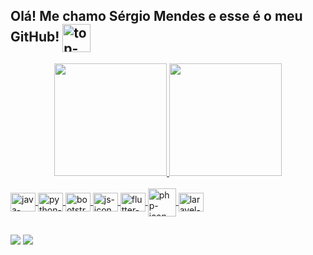 ## Olá! Me chamo Sérgio Mendes e esse é o meu GitHub!  <img align="center" alt="top-logo" height="45" src="https://user-images.githubusercontent.com/85349959/181610343-ad0122c9-c768-41b1-89fc-f891f5caaa61.png">

<div align="center">
  <a href="https://github.com/sergiomnds">
  <img height="180em" src="https://github-readme-stats-lilac-rho.vercel.app/api?username=sergiomnds&show_icons=true&theme=gotham&include_all_commits=true&count_private=true"/>
  <img height="180em" src="https://github-readme-stats-lilac-rho.vercel.app/api/top-langs/?username=sergiomnds&layout=compact&langs_count=7&theme=gotham"/>
</div>

<div style="display: inline_block"><br>
  <img align="center" alt="java-icon" height="30" width="40" src="https://cdn.jsdelivr.net/gh/devicons/devicon/icons/java/java-original.svg">
  <img align="center" alt="python-icon" height="30" width="40" src="https://cdn.jsdelivr.net/gh/devicons/devicon/icons/python/python-original.svg">
  <img align="center" alt="bootstrap-icon" height="30" width="40" src="https://cdn.jsdelivr.net/gh/devicons/devicon/icons/bootstrap/bootstrap-original.svg">
  <img align="center" alt="js-icon" height="30" width="40" src="https://cdn.jsdelivr.net/gh/devicons/devicon/icons/javascript/javascript-original.svg">
  <img align="center" alt="flutter-icon" height="30" width="40" src="https://cdn.jsdelivr.net/gh/devicons/devicon/icons/flutter/flutter-original.svg" />
  <img align="center" alt="php-icon" height="45" width="45" src="https://cdn.jsdelivr.net/gh/devicons/devicon/icons/php/php-original.svg" />
  <img align="center" alt="laravel-icon" height="30" width="40" src="https://cdn.jsdelivr.net/gh/devicons/devicon/icons/laravel/laravel-plain.svg" />
</div>

##

<div>
  <a href = "mailto:srgmendesl@gmail.com"><img src="https://img.shields.io/badge/Gmail-D14836?style=for-the-badge&logo=gmail&logoColor=white"></a>
  <a href="https://www.linkedin.com/in/sergiomendes-perfil/" target="_blank"><img src="https://img.shields.io/badge/-LinkedIn-%230077B5?style=for-the-badge&logo=linkedin&logoColor=white" target="_blank"></a> 
</div>
